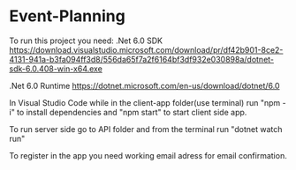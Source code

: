 # Event-Planning
To run this project you need:
.Net 6.0 SDK https://download.visualstudio.microsoft.com/download/pr/df42b901-8ce2-4131-941a-b3fa094ff3d8/556da65f7a2f6164bf3df932e030898a/dotnet-sdk-6.0.408-win-x64.exe


.Net 6.0 Runtime https://dotnet.microsoft.com/en-us/download/dotnet/6.0

In Visual Studio Code while in the client-app folder(use terminal) run "npm -i" to install dependencies and "npm start" to start client side app.

To run server side go to API folder and from the terminal run "dotnet watch run"

To register in the app you need working email adress for email confirmation.
